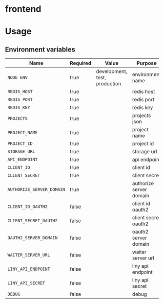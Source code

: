 # frontend

# Usage

## Environment variables

| Name                                | Required | Value                         | Purpose                                 |
|-------------------------------------|----------|-------------------------------|-----------------------------------------|
| `NODE_ENV`                          | true     | development, test, production | environment name                        |
| `REDIS_HOST`                        | true     |                               | redis host                              |
| `REDIS_PORT`                        | true     |                               | redis port                              |
| `REDIS_KEY`                         | true     |                               | redis key                               |
| `PROJECTS`                          | true     |                               | projects json                           |
| `PROJECT_NAME`                      | true     |                               | project name                            |
| `PROJECT_ID`                        | true     |                               | project id                              |
| `STORAGE_URL`                       | true     |                               | storage url                             |
| `API_ENDPOINT`                      | true     |                               | api endpoint                            |
| `CLIENT_ID`                         | true     |                               | client id                               |
| `CLIENT_SECRET`                     | true     |                               | client secret                           |
| `AUTHORIZE_SERVER_DOMAIN`           | true     |                               | authorize server domain                 |
| `CLIENT_ID_OAUTH2`                  | false    |                               | client id oauth2                        |
| `CLIENT_SECRET_OAUTH2`              | false    |                               | client secret oauth2                    |
| `OAUTH2_SERVER_DOMAIN`              | false    |                               | oauth2 server domain                    |
| `WAITER_SERVER_URL`                 | false    |                               | waiter server url                       |
| `LINY_API_ENDPOINT`                 | false    |                               | liny api endpoint                       |
| `LINY_API_SECRET`                   | false    |                               | liny api secret                         |
| `DEBUG`                             | false    |                               | debug                                   |
